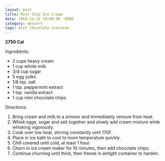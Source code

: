 ```yaml
---
layout: post
title: Mint Chip Ice Cream
date: 1969-12-31 19:00:00 -0500
category: dessert
tags: mint chocolate icecream
---
```

<b>2750 Cal</b>
<p>Ingredients:</p><ul>
<li>2 cups	heavy cream</li>
<li>1 cup	whole milk</li>
<li>3/4 cup	sugar</li>
<li>5	egg yolks</li>
<li>1/8 tsp.	salt</li>
<li>1 tsp.	peppermint extract</li>
<li>1 tsp.	vanilla extract</li>
<li>1 cup	mini chocolate chips</li>
</ul>
<p>Directions:</p>
<ol>
<li>Bring cream and milk to a simmer and immediately remove from heat.</li>
<li>Whisk eggs, sugar and salt together and slowly add cream mixture while whisking vigorously.</li>
<li>Cook over low heat, stirring constantly until 170F.</li>
<li>Place in ice bath to cool to room temperature quickly.</li>
<li>Chill covered until cold, at least 1 hour.</li>
<li>Churn in ice cream maker for 10 minutes, then add chocolate chips.</li>
<li>Continue churning until thick, then freeze in airtight container to harden.</li>
</ol>
